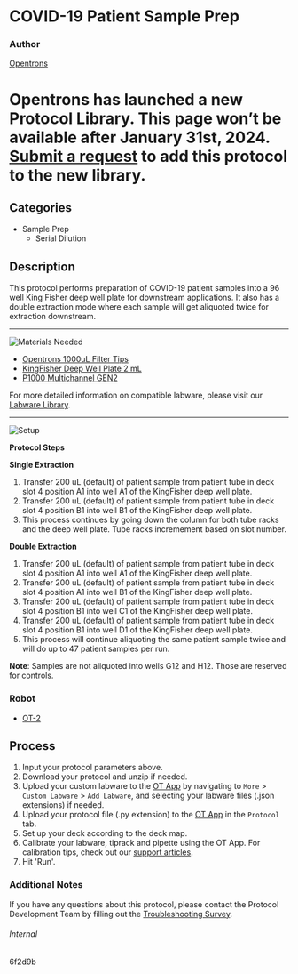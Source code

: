 # COVID-19 Patient Sample Prep

### Author
[Opentrons](https://opentrons.com/)


# Opentrons has launched a new Protocol Library. This page won’t be available after January 31st, 2024. [Submit a request](https://docs.google.com/forms/d/e/1FAIpQLSdYYp9QCKow4nn0KlCVsMS3HX0eJ0N9O7-erajKvcpT0lWbSg/viewform) to add this protocol to the new library.

## Categories
* Sample Prep
	* Serial Dilution

## Description
This protocol performs preparation of COVID-19 patient samples into a 96 well King Fisher deep well plate for downstream applications. It also has a double extraction mode where each sample will get aliquoted twice for extraction downstream. 

---
![Materials Needed](https://s3.amazonaws.com/opentrons-protocol-library-website/custom-README-images/001-General+Headings/materials.png)

* [Opentrons 1000uL Filter Tips](https://shop.opentrons.com/collections/opentrons-tips/products/opentrons-200ul-filter-tips)
* [KingFisher Deep Well Plate 2 mL](https://www.thermofisher.com/order/catalog/product/95040450#/95040450)
* [P1000 Multichannel GEN2](https://shop.opentrons.com/collections/ot-2-robot/products/single-channel-electronic-pipette?variant=5984549142557)

For more detailed information on compatible labware, please visit our [Labware Library](https://labware.opentrons.com/).



---
![Setup](https://s3.amazonaws.com/opentrons-protocol-library-website/custom-README-images/001-General+Headings/Setup.png)

**Protocol Steps**

**Single Extraction**
1. Transfer 200 uL (default) of patient sample from patient tube in deck slot 4 position A1 into well A1 of the KingFisher deep well plate.
2. Transfer 200 uL (default) of patient sample from patient tube in deck slot 4 position B1 into well B1 of the KingFisher deep well plate.
3. This process continues by going down the column for both tube racks and the deep well plate. Tube racks incremement based on slot number.

**Double Extraction**
1. Transfer 200 uL (default) of patient sample from patient tube in deck slot 4 position A1 into well A1 of the KingFisher deep well plate.
2. Transfer 200 uL (default) of patient sample from patient tube in deck slot 4 position A1 into well B1 of the KingFisher deep well plate.
3. Transfer 200 uL (default) of patient sample from patient tube in deck slot 4 position B1 into well C1 of the KingFisher deep well plate.
4. Transfer 200 uL (default) of patient sample from patient tube in deck slot 4 position B1 into well D1 of the KingFisher deep well plate.
5. This process will continue aliquoting the same patient sample twice and will do up to 47 patient samples per run.

**Note**: Samples are not aliquoted into wells G12 and H12. Those are reserved for controls.

### Robot
* [OT-2](https://opentrons.com/ot-2)

## Process

1. Input your protocol parameters above.
2. Download your protocol and unzip if needed.
3. Upload your custom labware to the [OT App](https://opentrons.com/ot-app) by navigating to `More` > `Custom Labware` > `Add Labware`, and selecting your labware files (.json extensions) if needed.
4. Upload your protocol file (.py extension) to the [OT App](https://opentrons.com/ot-app) in the `Protocol` tab.
5. Set up your deck according to the deck map.
6. Calibrate your labware, tiprack and pipette using the OT App. For calibration tips, check out our [support articles](https://support.opentrons.com/en/collections/1559720-guide-for-getting-started-with-the-ot-2).
7. Hit 'Run'.

### Additional Notes

If you have any questions about this protocol, please contact the Protocol Development Team by filling out the [Troubleshooting Survey](https://protocol-troubleshooting.paperform.co/).

###### Internal
6f2d9b